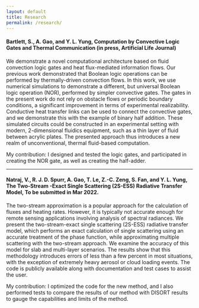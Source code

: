 ```yaml
---
layout: default
title: Research
permalink: /research/
---
```


#### Bartlett, S., **A. Gao**, and Y. L. Yung, Computation by Convective Logic Gates and Thermal Communication (in press, Artificial Life Journal)


We demonstrate a novel computational architecture based on fluid convection logic gates and heat flux-mediated information flows. Our previous work demonstrated that Boolean logic operations can be performed by thermally-driven convection flows. In this work, we use numerical simulations to demonstrate a different, but universal Boolean logic operation (NOR), performed by simpler convective gates. The gates in the present work do not rely on obstacle flows or periodic boundary conditions, a significant improvement in terms of experimental realizability. Conductive heat transfer links can be used to connect the convective gates, and we demonstrate this with the example of binary half addition. These simulated circuits could be constructed in an experimental setting with modern, 2-dimensional fluidics equipment, such as a thin layer of fluid between acrylic plates. The presented approach thus introduces a new realm of unconventional, thermal fluid-based computation.My contribution: I designed and tested the logic gates, and participated in creating the NOR gate, as well as creating the half-adder.

------


#### Natraj, V., R. J. D. Spurr, **A. Gao**, T. Le, Z.-C. Zeng, S. Fan, and Y. L. Yung, The Two-Stream -Exact Single Scattering (2S-ESS) Radiative Transfer Model, To be submitted in Mar 2022.


The two-stream approximation is a popular approach for the calculation of fluxes and heating rates. However, it is typically not accurate enough for remote sensing applications involving analysis of spectral radiances. We present the two-stream-exact single scattering (2S-ESS) radiative transfer model, which performs an exact calculation of single scattering using an accurate treatment of the phase function, while approximating multiple scattering with the two-stream approach. We examine the accuracy of this model for slab and multi-layer scenarios. The results show that this methodology introduces errors of less than a few percent in most situations, with the exception of extremely heavy aerosol or cloud loading events. The code is publicly available along with documentation and test cases to assist the user.



My contribution: I optimized the code for the new method, and I also performed tests to compare the results of our method with DISORT results to gauge the capabilities and limits of the method.
